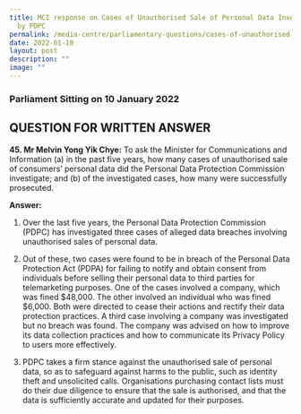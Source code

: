```yaml
---
title: MCI response on Cases of Unauthorised Sale of Personal Data Investigated
  by PDPC
permalink: /media-centre/parliamentary-questions/cases-of-unauthorised-sale-of-personal-data-by-pdpc/
date: 2022-01-10
layout: post
description: ""
image: ""
---
```

### Parliament Sitting on 10 January 2022

QUESTION FOR WRITTEN ANSWER
---------------------------------
**45. Mr Melvin Yong Yik Chye:** To ask the Minister for Communications and Information (a) in the past five years, how many cases of unauthorised sale of consumers’ personal data did the Personal Data Protection Commission investigate; and (b) of the investigated cases, how many were successfully prosecuted.
		
**Answer:**

1. Over the last five years, the Personal Data Protection Commission (PDPC) has investigated three cases of alleged data breaches involving unauthorised sales of personal data.

2. Out of these, two cases were found to be in breach of the Personal Data Protection Act (PDPA) for failing to notify and obtain consent from individuals before selling their personal data to third parties for telemarketing purposes. One of the cases involved a company, which was fined $48,000. The other involved an individual who was fined $6,000. Both were directed to cease their actions and rectify their data protection practices. A third case involving a company was investigated but no breach was found. The company was advised on how to improve its data collection practices and how to communicate its Privacy Policy to users more effectively.

3. PDPC takes a firm stance against the unauthorised sale of personal data, so as to safeguard against harms to the public, such as identity theft and unsolicited calls. Organisations purchasing contact lists must do their due diligence to ensure that the sale is authorised, and that the data is sufficiently accurate and updated for their purposes.